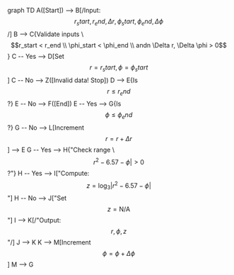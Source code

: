 graph TD
    A([Start]) --> B[/Input: $$r_start, r_end, \Delta r, \phi_start, \phi_end, \Delta \phi$$/]
    B --> C{Validate inputs \\ $$r_start < r_end \\ \phi_start < \phi_end \\ andn \Delta r, \Delta \phi > 0$$}
    C -- Yes --> D[Set $$r = r_start, \phi = \phi_start$$]
    C -- No --> Z([Invalid data! Stop])
    D --> E{Is $$r \leq r_end$$?}
    E -- No --> F([End])
    E -- Yes --> G{Is $$\phi \leq \phi_end$$?}
    G -- No --> L[Increment $$r = r + \Delta r$$] --> E
    G -- Yes --> H{"Check range \\ $$r^2 - 6.57 - \phi| > 0$$?"}
    H -- Yes --> I["Compute: $$z = \log_3 |r^2 - 6.57 - \phi|$$"]
    H -- No --> J["Set $$z = \text{N/A}$$"]
    I --> K[/"Output: $$r, \phi, z$$"/]
    J --> K
    K --> M[Increment $$\phi = \phi + \Delta \phi$$]
    M --> G
